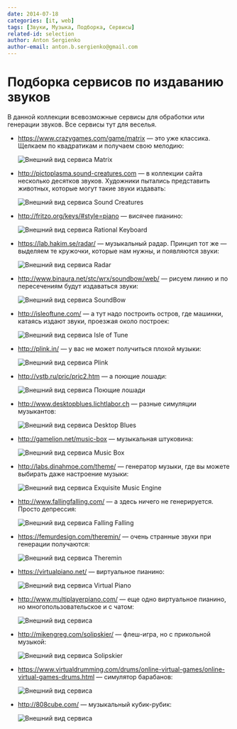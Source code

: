 ```yaml
---
date: 2014-07-18
categories: [it, web]
tags: [Звуки, Музыка, Подборка, Сервисы]
related-id: selection
author: Anton Sergienko
author-email: anton.b.sergienko@gmail.com
---
```


# Подборка сервисов по издаванию звуков

В данной коллекции всевозможные сервисы для обработки или генерации звуков. Все сервисы тут для веселья.

- <https://www.crazygames.com/game/matrix> — это уже классика. Щелкаем по квадратикам и получаем свою мелодию:

  ![Внешний вид сервиса Matrix](img/matrix.png)

- <http://pictoplasma.sound-creatures.com> — в коллекции сайта несколько десятков звуков. Художники пытались представить животных, которые могут такие звуки издавать:

  ![Внешний вид сервиса Sound Creatures](img/sound-creatures.png)

- <http://fritzo.org/keys/#style=piano> — висячее пианино:

  ![Внешний вид сервиса Rational Keyboard](img/rational-keyboard.png)

- <https://lab.hakim.se/radar/> — музыкальный радар. Принцип тот же — выделяем те кружочки, которые нам нужны, и появляются звуки:

  ![Внешний вид сервиса Radar](img/radar.png)

- <http://www.binaura.net/stc/wrx/soundbow/web/> — рисуем линию и по пересечениям будут издаваться звуки:

  ![Внешний вид сервиса SoundBow](img/sound-bow.png)

- <http://isleoftune.com/> — а тут надо построить остров, где машинки, катаясь издают звуки, проезжая около построек:

  ![Внешний вид сервиса Isle of Tune](img/isle-of-tune.png)

- <http://plink.in/> — у вас не может получиться плохой музыки:

  ![Внешний вид сервиса Plink](img/plink.png)

- <http://vstb.ru/pric/pric2.htm> — а поющие лошади:

  ![Внешний вид сервиса Поющие лошади](img/singing-horses.png)

- <http://www.desktopblues.lichtlabor.ch> — разные симуляции музыкантов:

  ![Внешний вид сервиса Desktop Blues](img/desktop-blues.png)

- <http://gamelion.net/music-box> — музыкальная штуковина:

  ![Внешний вид сервиса Music Box](img/music-box.png)

- <http://labs.dinahmoe.com/theme/> — генератор музыки, где вы можете выбирать даже настроение музыки:

  ![Внешний вид сервиса Exquisite Music Engine](img/exquisite-music-engine.png)

- <http://www.fallingfalling.com/> — а здесь ничего не генерируется. Просто депрессия:

  ![Внешний вид сервиса Falling Falling](img/falling-falling.png)

- <https://femurdesign.com/theremin/> — очень странные звуки при генерации получаются:

  ![Внешний вид сервиса Theremin](img/theremin.png)

- <https://virtualpiano.net/> — виртуальное пианино:

  ![Внешний вид сервиса Virtual Piano](img/virtual-piano.png)

- <http://www.multiplayerpiano.com/> — еще одно виртуальное пианино, но многопользовательское и с чатом:

  ![Внешний вид сервиса ](img/multiplayer-piano.png)

- <http://mikengreg.com/solipskier/> — флеш-игра, но с прикольной музыкой:

  ![Внешний вид сервиса Solipskier](img/solipskier.png)

- <https://www.virtualdrumming.com/drums/online-virtual-games/online-virtual-games-drums.html> — симулятор барабанов:

  ![Внешний вид сервиса ](img/online-virtual-games-drums.png)

- <http://808cube.com/> — музыкальный кубик-рубик:

  ![Внешний вид сервиса ](img/808cube.png)
